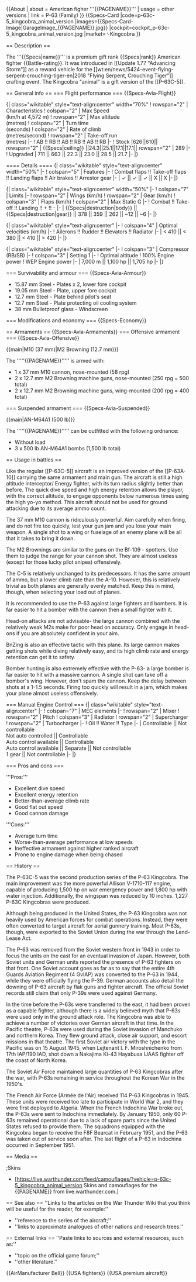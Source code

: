 {{About
| about = American figher '''{{PAGENAME}}'''
| usage = other versions
| link = P-63 (Family)
}}
{{Specs-Card
|code=p-63c-5_kingcobra_animal_version
|images={{Specs-Card-Image|GarageImage_{{PAGENAME}}.jpg}}
|cockpit=cockpit_p-63c-5_kingcobra_animal_version.jpg
|market=␠Kingcobra
}}

== Description ==

<!-- ''In the description, the first part should be about the history of and the creation and combat usage of the aircraft, as well as its key features. In the second part, tell the reader about the aircraft in the game. Insert a screenshot of the vehicle, so that if the novice player does not remember the vehicle by name, he will immediately understand what kind of vehicle the article is talking about.'' -->

The '''{{Specs|name}}''' is a premium gift rank {{Specs|rank}} American fighter {{Battle-rating}}. It was introduced in [[Update 1.77 "Advancing Storm"]] as a reward vehicle for the [[wt:en/news/5424-event-flying-serpent-crouching-tiger-en|2018 "Flying Serpent, Crouching Tiger"]] crafting event. The Kingcobra "animal" is a gift version of the [[P-63C-5]].

== General info ==
=== Flight performance ===
{{Specs-Avia-Flight}}

<!-- ''Describe how the aircraft behaves in the air. Speed, manoeuvrability, acceleration and allowable loads - these are the most important characteristics of the vehicle.'' -->

{| class="wikitable" style="text-align:center" width="70%"
! rowspan="2" | Characteristics
! colspan="2" | Max Speed<br>(km/h at 4,572 m)
! rowspan="2" | Max altitude<br>(metres)
! colspan="2" | Turn time<br>(seconds)
! colspan="2" | Rate of climb<br>(metres/second)
! rowspan="2" | Take-off run<br>(metres)
|-
! AB !! RB !! AB !! RB !! AB !! RB
|-
! Stock
|626||610|| rowspan="2" | {{Specs|ceiling}} ||24.3||25.1||17.1||17.1|| rowspan="2" | 289
|-
! Upgraded
| 711 || 663 || 22.3 || 23.0 || 28.5 || 21.7
|-
|}

==== Details ====
{| class="wikitable" style="text-align:center" width="50%"
|-
! colspan="5" | Features
|-
! Combat flaps !! Take-off flaps !! Landing flaps !! Air brakes !! Arrestor gear
|-
| ✓ || ✓ || ✓ || X || X <!-- ✓ -->
|-
|}

{| class="wikitable" style="text-align:center" width="50%"
|-
! colspan="7" | Limits
|-
! rowspan="2" | Wings (km/h)
! rowspan="2" | Gear (km/h)
! colspan="3" | Flaps (km/h)
! colspan="2" | Max Static G
|-
! Combat !! Take-off !! Landing !! + !! -
|-
| {{Specs|destruction|body}} || {{Specs|destruction|gear}} || 378 || 359 || 262 || ~12 || ~6
|-
|}

{| class="wikitable" style="text-align:center"
|-
! colspan="4" | Optimal velocities (km/h)
|-
! Ailerons !! Rudder !! Elevators !! Radiator
|-
| < 410 || < 380 || < 410 || > 420
|-
|}

{| class="wikitable" style="text-align:center"
|-
! colspan="3" | Compressor (RB/SB)
|-
! colspan="3" | Setting 1
|-
! Optimal altitude
! 100% Engine power
! WEP Engine power
|-
| 7,000 m || 1,100 hp || 1,705 hp
|-
|}

=== Survivability and armour ===
{{Specs-Avia-Armour}}

<!-- ''Examine the survivability of the aircraft. Note how vulnerable the structure is and how secure the pilot is, whether the fuel tanks are armoured, etc. Describe the armour, if there is any, and also mention the vulnerability of other critical aircraft systems.'' -->

- 15.87 mm Steel - Plates x 2, lower fore cockpit
- 19.05 mm Steel - Plate, upper fore cockpit
- 12.7 mm Steel - Plate behind pilot's seat
- 12.7 mm Steel - Plate protecting oil cooling system
- 38 mm Bulletproof glass - Windscreen

=== Modifications and economy ===
{{Specs-Economy}}

== Armaments ==
{{Specs-Avia-Armaments}}
=== Offensive armament ===
{{Specs-Avia-Offensive}}

<!-- ''Describe the offensive armament of the aircraft, if any. Describe how effective the cannons and machine guns are in a battle, and also what belts or drums are better to use. If there is no offensive weaponry, delete this subsection.'' -->

{{main|M10 (37 mm)|M2 Browning (12.7 mm)}}

The '''''{{PAGENAME}}''''' is armed with:

- 1 x 37 mm M10 cannon, nose-mounted (58 rpg)
- 2 x 12.7 mm M2 Browning machine guns, nose-mounted (250 rpg = 500 total)
- 2 x 12.7 mm M2 Browning machine guns, wing-mounted (200 rpg = 400 total)

=== Suspended armament ===
{{Specs-Avia-Suspended}}

<!-- ''Describe the aircraft's suspended armament: additional cannons under the wings, bombs, rockets and torpedoes. This section is especially important for bombers and attackers. If there is no suspended weaponry remove this subsection.'' -->

{{main|AN-M64A1 (500 lb)}}

The '''''{{PAGENAME}}''''' can be outfitted with the following ordnance:

- Without load
- 3 x 500 lb AN-M64A1 bombs (1,500 lb total)

== Usage in battles ==

<!-- ''Describe the tactics of playing in the aircraft, the features of using aircraft in a team and advice on tactics. Refrain from creating a "guide" - do not impose a single point of view, but instead, give the reader food for thought. Examine the most dangerous enemies and give recommendations on fighting them. If necessary, note the specifics of the game in different modes (AB, RB, SB).'' -->

Like the regular [[P-63C-5]] aircraft is an improved version of the [[P-63A-10]] carrying the same armament and main gun. The aircraft is still a high altitude interceptor/ Energy fighter, with its turn radius slightly better than before. The quick dive speed and high energy retention allows the player, with the correct altitude, to engage opponents below numerous times using the high yo-yo method. This aircraft should not be used for ground attacking due to its average ammo count.

The 37 mm M10 cannon is ridiculously powerful. Aim carefully when firing, and do not fire too quickly, lest your gun jam and you lose your main weapon. A single shot to a wing or fuselage of an enemy plane will be all that it takes to bring it down.

The M2 Brownings are similar to the guns on the Bf-109 - spotters. Use them to judge the range for your cannon shot. They are almost useless (except for those lucky pilot snipes) offensively.

The C-5 is relatively unchanged to its predecessors. It has the same amount of ammo, but a lower climb rate than the A-10. However, this is relatively trivial as both planes are generally evenly matched. Keep this in mind, though, when selecting your load out of planes.

It is recommended to use the P-63 against large fighters and bombers. It is far easier to hit a bomber with the cannon then a small fighter with it.

Head-on attacks are not advisable- the large cannon combined with the relatively weak M2s make for poor head on accuracy. Only engage in head-ons if you are absolutely confident in your aim.

BnZing is also an effective tactic with this plane. Its large cannon makes getting shots while diving relatively easy, and its high climb rate and energy retention can get it to safety.

Bomber hunting is also extremely effective with the P-63- a large bomber is far easier to hit with a massive cannon. A single shot can take off a bomber's wing. However, don't spam the cannon. Keep the delay between shots at a 1-1.5 seconds. Firing too quickly will result in a jam, which makes your plane almost useless offensively.

=== Manual Engine Control ===
{| class="wikitable" style="text-align:center"
|-
! colspan="7" | MEC elements
|-
! rowspan="2" | Mixer
! rowspan="2" | Pitch
! colspan="3" | Radiator
! rowspan="2" | Supercharger
! rowspan="2" | Turbocharger
|-
! Oil !! Water !! Type
|-
| Controllable || Not controllable<br>Not auto controlled || Controllable<br>Auto control available || Controllable<br>Auto control available || Separate || Not controllable<br>1 gear || Not controllable
|-
|}

=== Pros and cons ===

<!-- ''Summarise and briefly evaluate the vehicle in terms of its characteristics and combat effectiveness. Mark its pros and cons in the bulleted list. Try not to use more than 6 points for each of the characteristics. Avoid using categorical definitions such as "bad", "good" and the like - use substitutions with softer forms such as "inadequate" and "effective".'' -->

'''Pros:'''

- Excellent dive speed
- Excellent energy retention
- Better-than-average climb rate
- Good flat out speed
- Good cannon damage

'''Cons:'''

- Average turn time
- Worse-than-average performance at low speeds
- Ineffective armament against higher ranked aircraft
- Prone to engine damage when being chased

== History ==

<!-- ''Describe the history of the creation and combat usage of the aircraft in more detail than in the introduction. If the historical reference turns out to be too long, take it to a separate article, taking a link to the article about the vehicle and adding a block "/History" (example: <nowiki>https://wiki.warthunder.com/(Vehicle-name)/History</nowiki>) and add a link to it here using the <code>main</code> template. Be sure to reference text and sources by using <code><nowiki><ref></ref></nowiki></code>, as well as adding them at the end of the article with <code><nowiki><references /></nowiki></code>. This section may also include the vehicle's dev blog entry (if applicable) and the in-game encyclopedia description (under <code><nowiki>=== In-game description ===</nowiki></code>, also if applicable).'' -->

The P-63C-5 was the second production series of the P-63 Kingcobra. The main improvement was the more powerful Allison V-1710-117 engine, capable of producing 1,500 hp on war emergency power and 1,800 hp with water injection. Additionally, the wingspan was reduced by 10 inches. 1,227 P-63C Kingcobras were produced.

Although being produced in the United States, the P-63 Kingcobra was not heavily used by American forces for combat operations. Instead, they were often converted to target aircraft for aerial gunnery training. Most P-63s, though, were exported to the Soviet Union during the war through the Lend-Lease Act.

The P-63 was removed from the Soviet western front in 1943 in order to focus the units on the east for an eventual invasion of Japan. However, both Soviet units and German units reported the presence of P-63 fighters on that front. One Soviet account goes as far as to say that the entire 4th Guards Aviation Regiment (4 GvlAP) was converted to the P-63 in 1944, while they were officially flying the P-39. German accounts also detail the downing of P-63 aircraft by flak guns and fighter aircraft. The official Soviet records still claim that only P-39s were used against Germany.

In the time before the P-63s were transferred to the east, it had been proven as a capable fighter, although there is a widely believed myth that P-63s were used only in the ground attack role. The Kingcobra was able to achieve a number of victories over German aircraft in that time. In the Pacific theatre, P-63s were used during the Soviet invasion of Manchuko and northern Korea. They flew ground attack, close air support, and escort missions in that theatre. The first Soviet air victory with the type in the Pacific was on 15 August 1945, when Lejtenant I. F. Miroshnichenko from 17th IAP/190 IAD, shot down a Nakajima Ki-43 Hayabusa IJAAS fighter off the coast of North Korea.

The Soviet Air Force maintained large quantities of P-63 Kingcobras after the war, with P-63s remaining in service throughout the Korean War in the 1950's.

The French Air Force (Armée de l'Air) received 114 P-63 Kingcobras in 1945. These units were received too late to participate in World War 2, and they were first deployed to Algeria. When the French Indochina War broke out, the P-63s were sent to Indochina immediately. By January 1950, only 60 P-63s remained operational due to a lack of spare parts since the United States refused to provide them. The squadrons equipped with the Kingcobra began to receive the F8F Bearcat in February 1951, and the P-63 was taken out of service soon after. The last flight of a P-63 in Indochina occurred in September 1951.

== Media ==

<!-- ''Excellent additions to the article would be video guides, screenshots from the game, and photos.'' -->

;Skins

- [https://live.warthunder.com/feed/camouflages/?vehicle=p-63c-5_kingcobra_animal_version Skins and camouflages for the {{PAGENAME}} from live.warthunder.com.]

== See also ==
''Links to the articles on the War Thunder Wiki that you think will be useful for the reader, for example:''

- ''reference to the series of the aircraft;''
- ''links to approximate analogues of other nations and research trees.''

== External links ==
''Paste links to sources and external resources, such as:''

- ''topic on the official game forum;''
- ''other literature.''

{{AirManufacturer Bell}}
{{USA fighters}}
{{USA premium aircraft}}
